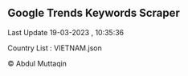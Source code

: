 

## Google Trends Keywords Scraper 
 
Last Update 19-03-2023 , 10:35:36

Country List :
VIETNAM.json



© Abdul Muttaqin 
